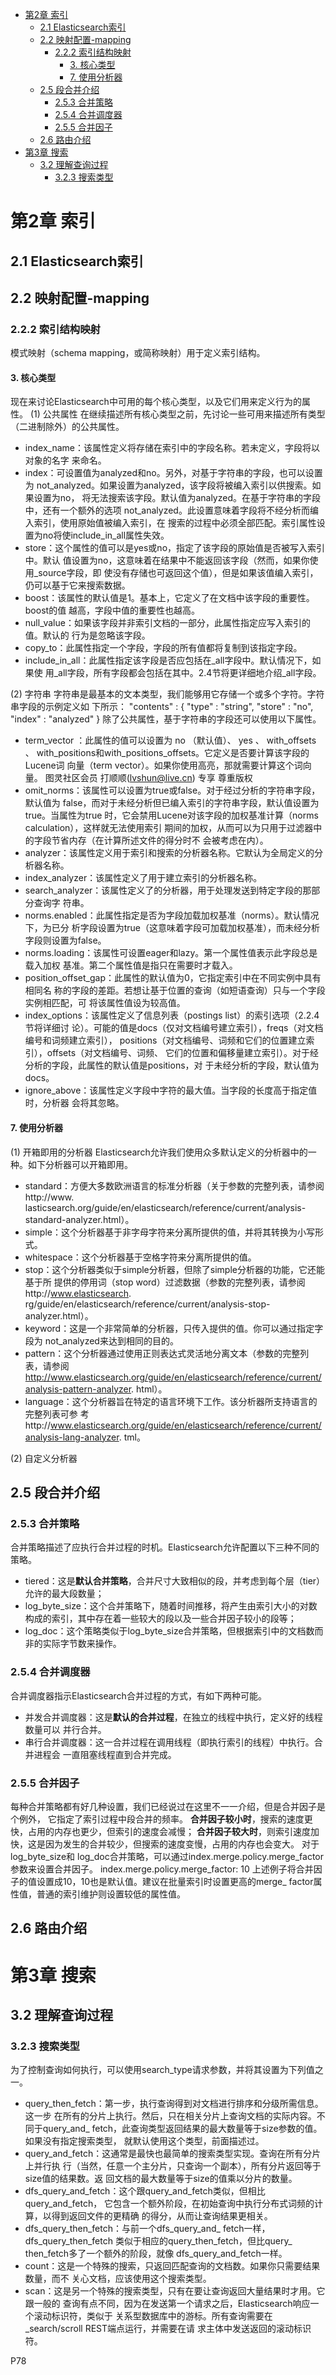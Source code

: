 - [第2章 索引](#%E7%AC%AC2%E7%AB%A0-%E7%B4%A2%E5%BC%95)
  - [2.1 Elasticsearch索引](#21-elasticsearch%E7%B4%A2%E5%BC%95)
  - [2.2 映射配置-mapping](#22-%E6%98%A0%E5%B0%84%E9%85%8D%E7%BD%AE-mapping)
    - [2.2.2 索引结构映射](#222-%E7%B4%A2%E5%BC%95%E7%BB%93%E6%9E%84%E6%98%A0%E5%B0%84)
      - [3. 核心类型](#3-%E6%A0%B8%E5%BF%83%E7%B1%BB%E5%9E%8B)
      - [7. 使用分析器](#7-%E4%BD%BF%E7%94%A8%E5%88%86%E6%9E%90%E5%99%A8)
  - [2.5 段合并介绍](#25-%E6%AE%B5%E5%90%88%E5%B9%B6%E4%BB%8B%E7%BB%8D)
    - [2.5.3 合并策略](#253-%E5%90%88%E5%B9%B6%E7%AD%96%E7%95%A5)
    - [2.5.4 合并调度器](#254-%E5%90%88%E5%B9%B6%E8%B0%83%E5%BA%A6%E5%99%A8)
    - [2.5.5 合并因子](#255-%E5%90%88%E5%B9%B6%E5%9B%A0%E5%AD%90)
  - [2.6 路由介绍](#26-%E8%B7%AF%E7%94%B1%E4%BB%8B%E7%BB%8D)
- [第3章 搜索](#%E7%AC%AC3%E7%AB%A0-%E6%90%9C%E7%B4%A2)
  - [3.2 理解查询过程](#32-%E7%90%86%E8%A7%A3%E6%9F%A5%E8%AF%A2%E8%BF%87%E7%A8%8B)
    - [3.2.3 搜索类型](#323-%E6%90%9C%E7%B4%A2%E7%B1%BB%E5%9E%8B)


# 第2章 索引

## 2.1 Elasticsearch索引

## 2.2 映射配置-mapping

### 2.2.2 索引结构映射
模式映射（schema mapping，或简称映射）用于定义索引结构。

#### 3. 核心类型
现在来讨论Elasticsearch中可用的每个核心类型，以及它们用来定义行为的属性。
(1) 公共属性
在继续描述所有核心类型之前，先讨论一些可用来描述所有类型（二进制除外）的公共属性。
- index_name：该属性定义将存储在索引中的字段名称。若未定义，字段将以对象的名字
来命名。
- index：可设置值为analyzed和no。另外，对基于字符串的字段，也可以设置为
not_analyzed。如果设置为analyzed，该字段将被编入索引以供搜索。如果设置为no，
将无法搜索该字段。默认值为analyzed。在基于字符串的字段中，还有一个额外的选项
not_analyzed。此设置意味着字段将不经分析而编入索引，使用原始值被编入索引，在
搜索的过程中必须全部匹配。索引属性设置为no将使include_in_all属性失效。
- store：这个属性的值可以是yes或no，指定了该字段的原始值是否被写入索引中。默认
值设置为no，这意味着在结果中不能返回该字段（然而，如果你使用_source字段，即
使没有存储也可返回这个值），但是如果该值编入索引，仍可以基于它来搜索数据。
- boost：该属性的默认值是1。基本上，它定义了在文档中该字段的重要性。boost的值
越高，字段中值的重要性也越高。
- null_value：如果该字段并非索引文档的一部分，此属性指定应写入索引的值。默认的
行为是忽略该字段。
- copy_to：此属性指定一个字段，字段的所有值都将复制到该指定字段。
- include_in_all：此属性指定该字段是否应包括在_all字段中。默认情况下，如果使
用_all字段，所有字段都会包括在其中。2.4节将更详细地介绍_all字段。

(2) 字符串
字符串是最基本的文本类型，我们能够用它存储一个或多个字符。字符串字段的示例定义如
下所示：
"contents" : { "type" : "string", "store" : "no", "index" : 
 "analyzed" } 
除了公共属性，基于字符串的字段还可以使用以下属性。
- term_vector ：此属性的值可以设置为 no （默认值）、 yes 、 with_offsets 、
with_positions和with_positions_offsets。它定义是否要计算该字段的Lucene词
向量（term vector）。如果你使用高亮，那就需要计算这个词向量。
图灵社区会员 打顺顺(lvshun@live.cn) 专享 尊重版权
- omit_norms：该属性可以设置为true或false。对于经过分析的字符串字段，默认值为
false，而对于未经分析但已编入索引的字符串字段，默认值设置为true。当属性为true
时，它会禁用Lucene对该字段的加权基准计算（norms calculation），这样就无法使用索引
期间的加权，从而可以为只用于过滤器中的字段节省内存（在计算所述文件的得分时不
会被考虑在内）。
- analyzer：该属性定义用于索引和搜索的分析器名称。它默认为全局定义的分析器名称。
- index_analyzer：该属性定义了用于建立索引的分析器名称。
- search_analyzer：该属性定义了的分析器，用于处理发送到特定字段的那部分查询字
符串。
- norms.enabled：此属性指定是否为字段加载加权基准（norms）。默认情况下，为已分
析字段设置为true（这意味着字段可加载加权基准），而未经分析字段则设置为false。
- norms.loading：该属性可设置eager和lazy。第一个属性值表示此字段总是载入加权
基准。第二个属性值是指只在需要时才载入。
- position_offset_gap：此属性的默认值为0，它指定索引中在不同实例中具有相同名
称的字段的差距。若想让基于位置的查询（如短语查询）只与一个字段实例相匹配，可
将该属性值设为较高值。
- index_options：该属性定义了信息列表（postings list）的索引选项（2.2.4节将详细讨
论）。可能的值是docs（仅对文档编号建立索引），freqs（对文档编号和词频建立索引），
positions（对文档编号、词频和它们的位置建立索引），offsets（对文档编号、词频、
它们的位置和偏移量建立索引）。对于经分析的字段，此属性的默认值是positions，对
于未经分析的字段，默认值为docs。
- ignore_above：该属性定义字段中字符的最大值。当字段的长度高于指定值时，分析器
会将其忽略。


#### 7. 使用分析器
(1) 开箱即用的分析器
Elasticsearch允许我们使用众多默认定义的分析器中的一种。如下分析器可以开箱即用。
- standard：方便大多数欧洲语言的标准分析器（关于参数的完整列表，请参阅http://www. 
lasticsearch.org/guide/en/elasticsearch/reference/current/analysis-standard-analyzer.html）。
- simple：这个分析器基于非字母字符来分离所提供的值，并将其转换为小写形式。
- whitespace：这个分析器基于空格字符来分离所提供的值。
- stop：这个分析器类似于simple分析器，但除了simple分析器的功能，它还能基于所
提供的停用词（stop word）过滤数据（参数的完整列表，请参阅http://www.elasticsearch. 
rg/guide/en/elasticsearch/reference/current/analysis-stop-analyzer.html）。
- keyword：这是一个非常简单的分析器，只传入提供的值。你可以通过指定字段为
not_analyzed来达到相同的目的。
- pattern：这个分析器通过使用正则表达式灵活地分离文本（参数的完整列表，请参阅
http://www.elasticsearch.org/guide/en/elasticsearch/reference/current/analysis-pattern-analyzer.
html）。
- language：这个分析器旨在特定的语言环境下工作。该分析器所支持语言的完整列表可参
考http://www.elasticsearch.org/guide/en/elasticsearch/reference/current/analysis-lang-analyzer. tml。

(2) 自定义分析器


## 2.5 段合并介绍
### 2.5.3 合并策略
合并策略描述了应执行合并过程的时机。Elasticsearch允许配置以下三种不同的策略。
- tiered：这是**默认合并策略**，合并尺寸大致相似的段，并考虑到每个层（tier）允许的最大段数量；
- log_byte_size：这个合并策略下，随着时间推移，将产生由索引大小的对数构成的索引，其中存在着一些较大的段以及一些合并因子较小的段等；
- log_doc：这个策略类似于log_byte_size合并策略，但根据索引中的文档数而非的实际字节数来操作。
### 2.5.4 合并调度器
合并调度器指示Elasticsearch合并过程的方式，有如下两种可能。
- 并发合并调度器：这是**默认的合并过程**，在独立的线程中执行，定义好的线程数量可以
并行合并。
- 串行合并调度器：这一合并过程在调用线程（即执行索引的线程）中执行。合并进程会
一直阻塞线程直到合并完成。

### 2.5.5 合并因子
每种合并策略都有好几种设置，我们已经说过在这里不一一介绍，但是合并因子是个例外，
它指定了索引过程中段合并的频率。
**合并因子较小时**，搜索的速度更快，占用的内存也更少，但索引的速度会减慢；
**合并因子较大时**，则索引速度加快，这是因为发生的合并较少，但搜索的速度变慢，占用的内存也会变大。
对于log_byte_size和 log_doc合并策略，可以通过index.merge.policy.merge_factor参数来设置合并因子。
index.merge.policy.merge_factor: 10 
上述例子将合并因子的值设置成10，10也是默认值。建议在批量索引时设置更高的merge_ factor属性值，普通的索引维护则设置较低的属性值。

## 2.6 路由介绍

# 第3章 搜索

## 3.2 理解查询过程

### 3.2.3 搜索类型
为了控制查询如何执行，可以使用search_type请求参数，并将其设置为下列值之一。

- query_then_fetch：第一步，执行查询得到对文档进行排序和分级所需信息。这一步
在所有的分片上执行。然后，只在相关分片上查询文档的实际内容。不同于query_and_ 
fetch，此查询类型返回结果的最大数量等于size参数的值。如果没有指定搜索类型，
就默认使用这个类型，前面描述过。
- query_and_fetch：这通常是最快也最简单的搜索类型实现。查询在所有分片上并行执
行（当然，任意一个主分片，只查询一个副本），所有分片返回等于size值的结果数。返
回文档的最大数量等于size的值乘以分片的数量。
- dfs_query_and_fetch：这个跟query_and_fetch类似，但相比query_and_fetch，
它包含一个额外阶段，在初始查询中执行分布式词频的计算，以得到返回文件的更精确
的得分，从而让查询结果更相关。
- dfs_query_then_fetch：与前一个dfs_query_and_ fetch一样，dfs_query_then_fetch
类似于相应的query_then_fetch，但比query_ then_fetch多了一个额外的阶段，就像
dfs_query_and_fetch一样。
- count：这是一个特殊的搜索，只返回匹配查询的文档数。如果你只需要结果数量，而不
关心文档，应该使用这个搜索类型。
- scan：这是另一个特殊的搜索类型，只有在要让查询返回大量结果时才用。它跟一般的
查询有点不同，因为在发送第一个请求之后，Elasticsearch响应一个滚动标识符，类似于
关系型数据库中的游标。所有查询需要在_search/scroll REST端点运行，并需要在请
求主体中发送返回的滚动标识符。

P78